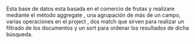 Esta base de datos esta basada en el comercio de frutas  y realizare  mediante el método aggregate , una agrupación de más de un campo, varias operaciones en el project , dos match que sirven para realizar un filtrado de los documentos y un sort para ordenar los resultados de dicha búsqueda.